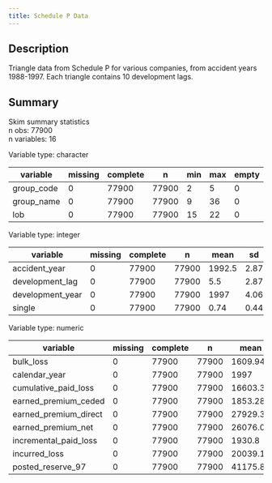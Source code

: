 ```yaml
---
title: Schedule P Data
---
```


## Description

Triangle data from Schedule P for various companies, from accident years 1988-1997. Each triangle contains 10 development lags.

## Summary

Skim summary statistics  
 n obs: 77900    
 n variables: 16    

Variable type: character

|  variable  | missing | complete |   n   | min | max | empty | n_unique |
|------------|---------|----------|-------|-----|-----|-------|----------|
| group_code |    0    |  77900   | 77900 |  2  |  5  |   0   |   379    |
| group_name |    0    |  77900   | 77900 |  9  | 36  |   0   |   376    |
|    lob     |    0    |  77900   | 77900 | 15  | 22  |   0   |    6     |

Variable type: integer

|     variable     | missing | complete |   n   |  mean  |  sd  |  p0  | p25  |  p50   | p75  | p100 |   hist   |
|------------------|---------|----------|-------|--------|------|------|------|--------|------|------|----------|
|  accident_year   |    0    |  77900   | 77900 | 1992.5 | 2.87 | 1988 | 1990 | 1992.5 | 1995 | 1997 | ▇▃▃▃▃▃▃▇ |
| development_lag  |    0    |  77900   | 77900 |  5.5   | 2.87 |  1   |  3   |  5.5   |  8   |  10  | ▇▃▃▃▃▃▃▇ |
| development_year |    0    |  77900   | 77900 |  1997  | 4.06 | 1988 | 1994 |  1997  | 2000 | 2006 | ▂▂▃▇▅▃▂▂ |
|      single      |    0    |  77900   | 77900 |  0.74  | 0.44 |  0   |  0   |   1    |  1   |  1   | ▃▁▁▁▁▁▁▇ |

Variable type: numeric

|       variable        | missing | complete |   n   |   mean   |    sd     |   p0   | p25  | p50  | p75  |  p100   |   hist   |
|-----------------------|---------|----------|-------|----------|-----------|--------|------|------|------|---------|----------|
|       bulk_loss       |    0    |  77900   | 77900 | 1609.94  | 43242.69  | -32101 |  0   |  0   |  49  | 3830524 | ▇▁▁▁▁▁▁▁ |
|     calendar_year     |    0    |  77900   | 77900 |   1997   |   4.06    |  1988  | 1994 | 1997 | 2000 |  2006   | ▂▂▃▇▅▃▂▂ |
| cumulative_paid_loss  |    0    |  77900   | 77900 | 16603.33 |   3e+05   | -20180 |  0   | 140  | 1780 | 1.1e+07 | ▇▁▁▁▁▁▁▁ |
| earned_premium_ceded  |    0    |  77900   | 77900 | 1853.28  |  9654.34  | -6214  |  0   |  88  | 906  | 313122  | ▇▁▁▁▁▁▁▁ |
| earned_premium_direct |    0    |  77900   | 77900 | 27929.3  | 443190.94 | -6518  |  21  | 736  | 5586 | 1.5e+07 | ▇▁▁▁▁▁▁▁ |
|  earned_premium_net   |    0    |  77900   | 77900 | 26076.02 | 435459.73 | -9731  |  10  | 418  | 3687 | 1.5e+07 | ▇▁▁▁▁▁▁▁ |
| incremental_paid_loss |    0    |  77900   | 77900 |  1930.8  | 56629.76  | -39688 |  0   |  0   |  92  | 4491070 | ▇▁▁▁▁▁▁▁ |
|     incurred_loss     |    0    |  77900   | 77900 | 20039.13 | 339970.95 | -12899 |  0   | 233  | 2500 | 1.2e+07 | ▇▁▁▁▁▁▁▁ |
|   posted_reserve_97   |    0    |  77900   | 77900 | 41175.83 |   5e+05   |   0    | 113  | 1065 | 6375 | 1.4e+07 | ▇▁▁▁▁▁▁▁ |